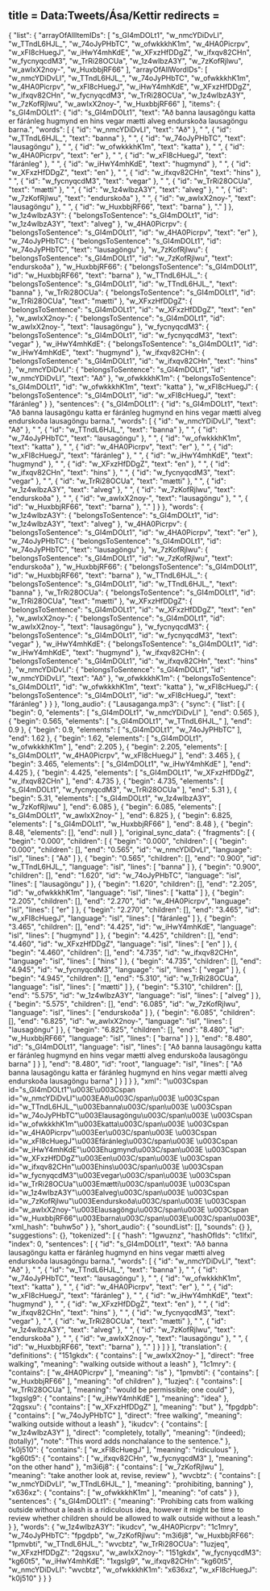 title = Data:Tweets/Ása/Kettir
redirects =
---

{
    "list": {
        "arrayOfAllItemIDs": [
            "s_GI4mDOLt1",
            "w_nmcYDiDvLI",
            "w_TTndL6HJL_",
            "w_74oJyPHbTC",
            "w_ofwkkkhK1m",
            "w_4HA0Picrpv",
            "w_xFI8cHuegJ",
            "w_iHwY4mhKdE",
            "w_XFxzHfDDgZ",
            "w_ifxqv82CHn",
            "w_fycnyqcdM3",
            "w_TrRi28OCUa",
            "w_1z4wIbzA3Y",
            "w_7zKofRjlwu",
            "w_awIxX2noy-",
            "w_HuxbbjRF66"
        ],
        "arrayOfAllWordIDs": [
            "w_nmcYDiDvLI",
            "w_TTndL6HJL_",
            "w_74oJyPHbTC",
            "w_ofwkkkhK1m",
            "w_4HA0Picrpv",
            "w_xFI8cHuegJ",
            "w_iHwY4mhKdE",
            "w_XFxzHfDDgZ",
            "w_ifxqv82CHn",
            "w_fycnyqcdM3",
            "w_TrRi28OCUa",
            "w_1z4wIbzA3Y",
            "w_7zKofRjlwu",
            "w_awIxX2noy-",
            "w_HuxbbjRF66"
        ],
        "items": {
            "s_GI4mDOLt1": {
                "id": "s_GI4mDOLt1",
                "text": "Að banna lausagöngu katta er fáránleg hugmynd en hins vegar mætti alveg endurskoða lausagöngu barna.",
                "words": [
                    {
                        "id": "w_nmcYDiDvLI",
                        "text": "Að"
                    },
                    " ",
                    {
                        "id": "w_TTndL6HJL_",
                        "text": "banna"
                    },
                    " ",
                    {
                        "id": "w_74oJyPHbTC",
                        "text": "lausagöngu"
                    },
                    " ",
                    {
                        "id": "w_ofwkkkhK1m",
                        "text": "katta"
                    },
                    " ",
                    {
                        "id": "w_4HA0Picrpv",
                        "text": "er"
                    },
                    " ",
                    {
                        "id": "w_xFI8cHuegJ",
                        "text": "fáránleg"
                    },
                    " ",
                    {
                        "id": "w_iHwY4mhKdE",
                        "text": "hugmynd"
                    },
                    " ",
                    {
                        "id": "w_XFxzHfDDgZ",
                        "text": "en"
                    },
                    " ",
                    {
                        "id": "w_ifxqv82CHn",
                        "text": "hins"
                    },
                    " ",
                    {
                        "id": "w_fycnyqcdM3",
                        "text": "vegar"
                    },
                    " ",
                    {
                        "id": "w_TrRi28OCUa",
                        "text": "mætti"
                    },
                    " ",
                    {
                        "id": "w_1z4wIbzA3Y",
                        "text": "alveg"
                    },
                    " ",
                    {
                        "id": "w_7zKofRjlwu",
                        "text": "endurskoða"
                    },
                    " ",
                    {
                        "id": "w_awIxX2noy-",
                        "text": "lausagöngu"
                    },
                    " ",
                    {
                        "id": "w_HuxbbjRF66",
                        "text": "barna"
                    },
                    "."
                ]
            },
            "w_1z4wIbzA3Y": {
                "belongsToSentence": "s_GI4mDOLt1",
                "id": "w_1z4wIbzA3Y",
                "text": "alveg"
            },
            "w_4HA0Picrpv": {
                "belongsToSentence": "s_GI4mDOLt1",
                "id": "w_4HA0Picrpv",
                "text": "er"
            },
            "w_74oJyPHbTC": {
                "belongsToSentence": "s_GI4mDOLt1",
                "id": "w_74oJyPHbTC",
                "text": "lausagöngu"
            },
            "w_7zKofRjlwu": {
                "belongsToSentence": "s_GI4mDOLt1",
                "id": "w_7zKofRjlwu",
                "text": "endurskoða"
            },
            "w_HuxbbjRF66": {
                "belongsToSentence": "s_GI4mDOLt1",
                "id": "w_HuxbbjRF66",
                "text": "barna"
            },
            "w_TTndL6HJL_": {
                "belongsToSentence": "s_GI4mDOLt1",
                "id": "w_TTndL6HJL_",
                "text": "banna"
            },
            "w_TrRi28OCUa": {
                "belongsToSentence": "s_GI4mDOLt1",
                "id": "w_TrRi28OCUa",
                "text": "mætti"
            },
            "w_XFxzHfDDgZ": {
                "belongsToSentence": "s_GI4mDOLt1",
                "id": "w_XFxzHfDDgZ",
                "text": "en"
            },
            "w_awIxX2noy-": {
                "belongsToSentence": "s_GI4mDOLt1",
                "id": "w_awIxX2noy-",
                "text": "lausagöngu"
            },
            "w_fycnyqcdM3": {
                "belongsToSentence": "s_GI4mDOLt1",
                "id": "w_fycnyqcdM3",
                "text": "vegar"
            },
            "w_iHwY4mhKdE": {
                "belongsToSentence": "s_GI4mDOLt1",
                "id": "w_iHwY4mhKdE",
                "text": "hugmynd"
            },
            "w_ifxqv82CHn": {
                "belongsToSentence": "s_GI4mDOLt1",
                "id": "w_ifxqv82CHn",
                "text": "hins"
            },
            "w_nmcYDiDvLI": {
                "belongsToSentence": "s_GI4mDOLt1",
                "id": "w_nmcYDiDvLI",
                "text": "Að"
            },
            "w_ofwkkkhK1m": {
                "belongsToSentence": "s_GI4mDOLt1",
                "id": "w_ofwkkkhK1m",
                "text": "katta"
            },
            "w_xFI8cHuegJ": {
                "belongsToSentence": "s_GI4mDOLt1",
                "id": "w_xFI8cHuegJ",
                "text": "fáránleg"
            }
        },
        "sentences": {
            "s_GI4mDOLt1": {
                "id": "s_GI4mDOLt1",
                "text": "Að banna lausagöngu katta er fáránleg hugmynd en hins vegar mætti alveg endurskoða lausagöngu barna.",
                "words": [
                    {
                        "id": "w_nmcYDiDvLI",
                        "text": "Að"
                    },
                    " ",
                    {
                        "id": "w_TTndL6HJL_",
                        "text": "banna"
                    },
                    " ",
                    {
                        "id": "w_74oJyPHbTC",
                        "text": "lausagöngu"
                    },
                    " ",
                    {
                        "id": "w_ofwkkkhK1m",
                        "text": "katta"
                    },
                    " ",
                    {
                        "id": "w_4HA0Picrpv",
                        "text": "er"
                    },
                    " ",
                    {
                        "id": "w_xFI8cHuegJ",
                        "text": "fáránleg"
                    },
                    " ",
                    {
                        "id": "w_iHwY4mhKdE",
                        "text": "hugmynd"
                    },
                    " ",
                    {
                        "id": "w_XFxzHfDDgZ",
                        "text": "en"
                    },
                    " ",
                    {
                        "id": "w_ifxqv82CHn",
                        "text": "hins"
                    },
                    " ",
                    {
                        "id": "w_fycnyqcdM3",
                        "text": "vegar"
                    },
                    " ",
                    {
                        "id": "w_TrRi28OCUa",
                        "text": "mætti"
                    },
                    " ",
                    {
                        "id": "w_1z4wIbzA3Y",
                        "text": "alveg"
                    },
                    " ",
                    {
                        "id": "w_7zKofRjlwu",
                        "text": "endurskoða"
                    },
                    " ",
                    {
                        "id": "w_awIxX2noy-",
                        "text": "lausagöngu"
                    },
                    " ",
                    {
                        "id": "w_HuxbbjRF66",
                        "text": "barna"
                    },
                    "."
                ]
            }
        },
        "words": {
            "w_1z4wIbzA3Y": {
                "belongsToSentence": "s_GI4mDOLt1",
                "id": "w_1z4wIbzA3Y",
                "text": "alveg"
            },
            "w_4HA0Picrpv": {
                "belongsToSentence": "s_GI4mDOLt1",
                "id": "w_4HA0Picrpv",
                "text": "er"
            },
            "w_74oJyPHbTC": {
                "belongsToSentence": "s_GI4mDOLt1",
                "id": "w_74oJyPHbTC",
                "text": "lausagöngu"
            },
            "w_7zKofRjlwu": {
                "belongsToSentence": "s_GI4mDOLt1",
                "id": "w_7zKofRjlwu",
                "text": "endurskoða"
            },
            "w_HuxbbjRF66": {
                "belongsToSentence": "s_GI4mDOLt1",
                "id": "w_HuxbbjRF66",
                "text": "barna"
            },
            "w_TTndL6HJL_": {
                "belongsToSentence": "s_GI4mDOLt1",
                "id": "w_TTndL6HJL_",
                "text": "banna"
            },
            "w_TrRi28OCUa": {
                "belongsToSentence": "s_GI4mDOLt1",
                "id": "w_TrRi28OCUa",
                "text": "mætti"
            },
            "w_XFxzHfDDgZ": {
                "belongsToSentence": "s_GI4mDOLt1",
                "id": "w_XFxzHfDDgZ",
                "text": "en"
            },
            "w_awIxX2noy-": {
                "belongsToSentence": "s_GI4mDOLt1",
                "id": "w_awIxX2noy-",
                "text": "lausagöngu"
            },
            "w_fycnyqcdM3": {
                "belongsToSentence": "s_GI4mDOLt1",
                "id": "w_fycnyqcdM3",
                "text": "vegar"
            },
            "w_iHwY4mhKdE": {
                "belongsToSentence": "s_GI4mDOLt1",
                "id": "w_iHwY4mhKdE",
                "text": "hugmynd"
            },
            "w_ifxqv82CHn": {
                "belongsToSentence": "s_GI4mDOLt1",
                "id": "w_ifxqv82CHn",
                "text": "hins"
            },
            "w_nmcYDiDvLI": {
                "belongsToSentence": "s_GI4mDOLt1",
                "id": "w_nmcYDiDvLI",
                "text": "Að"
            },
            "w_ofwkkkhK1m": {
                "belongsToSentence": "s_GI4mDOLt1",
                "id": "w_ofwkkkhK1m",
                "text": "katta"
            },
            "w_xFI8cHuegJ": {
                "belongsToSentence": "s_GI4mDOLt1",
                "id": "w_xFI8cHuegJ",
                "text": "fáránleg"
            }
        }
    },
    "long_audio": {
        "Lausaganga.mp3": {
            "sync": {
                "list": [
                    {
                        "begin": 0,
                        "elements": [
                            "s_GI4mDOLt1",
                            "w_nmcYDiDvLI"
                        ],
                        "end": 0.565
                    },
                    {
                        "begin": 0.565,
                        "elements": [
                            "s_GI4mDOLt1",
                            "w_TTndL6HJL_"
                        ],
                        "end": 0.9
                    },
                    {
                        "begin": 0.9,
                        "elements": [
                            "s_GI4mDOLt1",
                            "w_74oJyPHbTC"
                        ],
                        "end": 1.62
                    },
                    {
                        "begin": 1.62,
                        "elements": [
                            "s_GI4mDOLt1",
                            "w_ofwkkkhK1m"
                        ],
                        "end": 2.205
                    },
                    {
                        "begin": 2.205,
                        "elements": [
                            "s_GI4mDOLt1",
                            "w_4HA0Picrpv",
                            "w_xFI8cHuegJ"
                        ],
                        "end": 3.465
                    },
                    {
                        "begin": 3.465,
                        "elements": [
                            "s_GI4mDOLt1",
                            "w_iHwY4mhKdE"
                        ],
                        "end": 4.425
                    },
                    {
                        "begin": 4.425,
                        "elements": [
                            "s_GI4mDOLt1",
                            "w_XFxzHfDDgZ",
                            "w_ifxqv82CHn"
                        ],
                        "end": 4.735
                    },
                    {
                        "begin": 4.735,
                        "elements": [
                            "s_GI4mDOLt1",
                            "w_fycnyqcdM3",
                            "w_TrRi28OCUa"
                        ],
                        "end": 5.31
                    },
                    {
                        "begin": 5.31,
                        "elements": [
                            "s_GI4mDOLt1",
                            "w_1z4wIbzA3Y",
                            "w_7zKofRjlwu"
                        ],
                        "end": 6.085
                    },
                    {
                        "begin": 6.085,
                        "elements": [
                            "s_GI4mDOLt1",
                            "w_awIxX2noy-"
                        ],
                        "end": 6.825
                    },
                    {
                        "begin": 6.825,
                        "elements": [
                            "s_GI4mDOLt1",
                            "w_HuxbbjRF66"
                        ],
                        "end": 8.48
                    },
                    {
                        "begin": 8.48,
                        "elements": [],
                        "end": null
                    }
                ],
                "original_sync_data": {
                    "fragments": [
                        {
                            "begin": "0.000",
                            "children": [
                                {
                                    "begin": "0.000",
                                    "children": [
                                        {
                                            "begin": "0.000",
                                            "children": [],
                                            "end": "0.565",
                                            "id": "w_nmcYDiDvLI",
                                            "language": "isl",
                                            "lines": [
                                                "Að"
                                            ]
                                        },
                                        {
                                            "begin": "0.565",
                                            "children": [],
                                            "end": "0.900",
                                            "id": "w_TTndL6HJL_",
                                            "language": "isl",
                                            "lines": [
                                                "banna"
                                            ]
                                        },
                                        {
                                            "begin": "0.900",
                                            "children": [],
                                            "end": "1.620",
                                            "id": "w_74oJyPHbTC",
                                            "language": "isl",
                                            "lines": [
                                                "lausagöngu"
                                            ]
                                        },
                                        {
                                            "begin": "1.620",
                                            "children": [],
                                            "end": "2.205",
                                            "id": "w_ofwkkkhK1m",
                                            "language": "isl",
                                            "lines": [
                                                "katta"
                                            ]
                                        },
                                        {
                                            "begin": "2.205",
                                            "children": [],
                                            "end": "2.270",
                                            "id": "w_4HA0Picrpv",
                                            "language": "isl",
                                            "lines": [
                                                "er"
                                            ]
                                        },
                                        {
                                            "begin": "2.270",
                                            "children": [],
                                            "end": "3.465",
                                            "id": "w_xFI8cHuegJ",
                                            "language": "isl",
                                            "lines": [
                                                "fáránleg"
                                            ]
                                        },
                                        {
                                            "begin": "3.465",
                                            "children": [],
                                            "end": "4.425",
                                            "id": "w_iHwY4mhKdE",
                                            "language": "isl",
                                            "lines": [
                                                "hugmynd"
                                            ]
                                        },
                                        {
                                            "begin": "4.425",
                                            "children": [],
                                            "end": "4.460",
                                            "id": "w_XFxzHfDDgZ",
                                            "language": "isl",
                                            "lines": [
                                                "en"
                                            ]
                                        },
                                        {
                                            "begin": "4.460",
                                            "children": [],
                                            "end": "4.735",
                                            "id": "w_ifxqv82CHn",
                                            "language": "isl",
                                            "lines": [
                                                "hins"
                                            ]
                                        },
                                        {
                                            "begin": "4.735",
                                            "children": [],
                                            "end": "4.945",
                                            "id": "w_fycnyqcdM3",
                                            "language": "isl",
                                            "lines": [
                                                "vegar"
                                            ]
                                        },
                                        {
                                            "begin": "4.945",
                                            "children": [],
                                            "end": "5.310",
                                            "id": "w_TrRi28OCUa",
                                            "language": "isl",
                                            "lines": [
                                                "mætti"
                                            ]
                                        },
                                        {
                                            "begin": "5.310",
                                            "children": [],
                                            "end": "5.575",
                                            "id": "w_1z4wIbzA3Y",
                                            "language": "isl",
                                            "lines": [
                                                "alveg"
                                            ]
                                        },
                                        {
                                            "begin": "5.575",
                                            "children": [],
                                            "end": "6.085",
                                            "id": "w_7zKofRjlwu",
                                            "language": "isl",
                                            "lines": [
                                                "endurskoða"
                                            ]
                                        },
                                        {
                                            "begin": "6.085",
                                            "children": [],
                                            "end": "6.825",
                                            "id": "w_awIxX2noy-",
                                            "language": "isl",
                                            "lines": [
                                                "lausagöngu"
                                            ]
                                        },
                                        {
                                            "begin": "6.825",
                                            "children": [],
                                            "end": "8.480",
                                            "id": "w_HuxbbjRF66",
                                            "language": "isl",
                                            "lines": [
                                                "barna"
                                            ]
                                        }
                                    ],
                                    "end": "8.480",
                                    "id": "s_GI4mDOLt1",
                                    "language": "isl",
                                    "lines": [
                                        "Að banna lausagöngu katta er fáránleg hugmynd en hins vegar mætti alveg endurskoða lausagöngu barna"
                                    ]
                                }
                            ],
                            "end": "8.480",
                            "id": "root",
                            "language": "isl",
                            "lines": [
                                "Að banna lausagöngu katta er fáránleg hugmynd en hins vegar mætti alveg endurskoða lausagöngu barna"
                            ]
                        }
                    ]
                }
            },
            "xml": "\u003Cspan id=\"s_GI4mDOLt1\"\u003E\u003Cspan id=\"w_nmcYDiDvLI\"\u003EAð\u003C/span\u003E \u003Cspan id=\"w_TTndL6HJL_\"\u003Ebanna\u003C/span\u003E \u003Cspan id=\"w_74oJyPHbTC\"\u003Elausagöngu\u003C/span\u003E \u003Cspan id=\"w_ofwkkkhK1m\"\u003Ekatta\u003C/span\u003E \u003Cspan id=\"w_4HA0Picrpv\"\u003Eer\u003C/span\u003E \u003Cspan id=\"w_xFI8cHuegJ\"\u003Efáránleg\u003C/span\u003E \u003Cspan id=\"w_iHwY4mhKdE\"\u003Ehugmynd\u003C/span\u003E \u003Cspan id=\"w_XFxzHfDDgZ\"\u003Een\u003C/span\u003E \u003Cspan id=\"w_ifxqv82CHn\"\u003Ehins\u003C/span\u003E \u003Cspan id=\"w_fycnyqcdM3\"\u003Evegar\u003C/span\u003E \u003Cspan id=\"w_TrRi28OCUa\"\u003Emætti\u003C/span\u003E \u003Cspan id=\"w_1z4wIbzA3Y\"\u003Ealveg\u003C/span\u003E \u003Cspan id=\"w_7zKofRjlwu\"\u003Eendurskoða\u003C/span\u003E \u003Cspan id=\"w_awIxX2noy-\"\u003Elausagöngu\u003C/span\u003E \u003Cspan id=\"w_HuxbbjRF66\"\u003Ebarna\u003C/span\u003E\u003C/span\u003E",
            "xml_hash": "buhw5o"
        }
    },
    "short_audio": {
        "soundList": [],
        "sounds": {}
    },
    "suggestions": {},
    "tokenized": [
        {
            "hash": "1gwuznz",
            "hashOfIds": "c1lfxl",
            "index": 0,
            "sentences": [
                {
                    "id": "s_GI4mDOLt1",
                    "text": "Að banna lausagöngu katta er fáránleg hugmynd en hins vegar mætti alveg endurskoða lausagöngu barna.",
                    "words": [
                        {
                            "id": "w_nmcYDiDvLI",
                            "text": "Að"
                        },
                        " ",
                        {
                            "id": "w_TTndL6HJL_",
                            "text": "banna"
                        },
                        " ",
                        {
                            "id": "w_74oJyPHbTC",
                            "text": "lausagöngu"
                        },
                        " ",
                        {
                            "id": "w_ofwkkkhK1m",
                            "text": "katta"
                        },
                        " ",
                        {
                            "id": "w_4HA0Picrpv",
                            "text": "er"
                        },
                        " ",
                        {
                            "id": "w_xFI8cHuegJ",
                            "text": "fáránleg"
                        },
                        " ",
                        {
                            "id": "w_iHwY4mhKdE",
                            "text": "hugmynd"
                        },
                        " ",
                        {
                            "id": "w_XFxzHfDDgZ",
                            "text": "en"
                        },
                        " ",
                        {
                            "id": "w_ifxqv82CHn",
                            "text": "hins"
                        },
                        " ",
                        {
                            "id": "w_fycnyqcdM3",
                            "text": "vegar"
                        },
                        " ",
                        {
                            "id": "w_TrRi28OCUa",
                            "text": "mætti"
                        },
                        " ",
                        {
                            "id": "w_1z4wIbzA3Y",
                            "text": "alveg"
                        },
                        " ",
                        {
                            "id": "w_7zKofRjlwu",
                            "text": "endurskoða"
                        },
                        " ",
                        {
                            "id": "w_awIxX2noy-",
                            "text": "lausagöngu"
                        },
                        " ",
                        {
                            "id": "w_HuxbbjRF66",
                            "text": "barna"
                        },
                        "."
                    ]
                }
            ]
        }
    ],
    "translation": {
        "definitions": {
            "151gkdx": {
                "contains": [
                    "w_awIxX2noy-"
                ],
                "direct": "free walking",
                "meaning": "walking outside without a leash"
            },
            "1c1mry": {
                "contains": [
                    "w_4HA0Picrpv"
                ],
                "meaning": "is"
            },
            "1pmvbti": {
                "contains": [
                    "w_HuxbbjRF66"
                ],
                "meaning": "of children"
            },
            "1uzjeq": {
                "contains": [
                    "w_TrRi28OCUa"
                ],
                "meaning": "would be permissible; one could"
            },
            "1xgslg9": {
                "contains": [
                    "w_iHwY4mhKdE"
                ],
                "meaning": "idea"
            },
            "2qgsxu": {
                "contains": [
                    "w_XFxzHfDDgZ"
                ],
                "meaning": "but"
            },
            "fpgdpb": {
                "contains": [
                    "w_74oJyPHbTC"
                ],
                "direct": "free walking",
                "meaning": "walking outside without a leash"
            },
            "ikudcv": {
                "contains": [
                    "w_1z4wIbzA3Y"
                ],
                "direct": "completely, totally",
                "meaning": "(indeed); (totally)",
                "note": "This word adds nonchalance to the sentence."
            },
            "k0j510": {
                "contains": [
                    "w_xFI8cHuegJ"
                ],
                "meaning": "ridiculous"
            },
            "kg60t5": {
                "contains": [
                    "w_ifxqv82CHn",
                    "w_fycnyqcdM3"
                ],
                "meaning": "on the other hand"
            },
            "m3i6j8": {
                "contains": [
                    "w_7zKofRjlwu"
                ],
                "meaning": "take another look at, revise, review"
            },
            "wvcbtz": {
                "contains": [
                    "w_nmcYDiDvLI",
                    "w_TTndL6HJL_"
                ],
                "meaning": "prohibiting, banning"
            },
            "x636xz": {
                "contains": [
                    "w_ofwkkkhK1m"
                ],
                "meaning": "of cats"
            }
        },
        "sentences": {
            "s_GI4mDOLt1": {
                "meaning": "Prohibing cats from walking outside without a leash is a ridiculous idea, however it might be time to review whether children should be allowed to walk outside without a leash."
            }
        },
        "words": {
            "w_1z4wIbzA3Y": "ikudcv",
            "w_4HA0Picrpv": "1c1mry",
            "w_74oJyPHbTC": "fpgdpb",
            "w_7zKofRjlwu": "m3i6j8",
            "w_HuxbbjRF66": "1pmvbti",
            "w_TTndL6HJL_": "wvcbtz",
            "w_TrRi28OCUa": "1uzjeq",
            "w_XFxzHfDDgZ": "2qgsxu",
            "w_awIxX2noy-": "151gkdx",
            "w_fycnyqcdM3": "kg60t5",
            "w_iHwY4mhKdE": "1xgslg9",
            "w_ifxqv82CHn": "kg60t5",
            "w_nmcYDiDvLI": "wvcbtz",
            "w_ofwkkkhK1m": "x636xz",
            "w_xFI8cHuegJ": "k0j510"
        }
    }
}